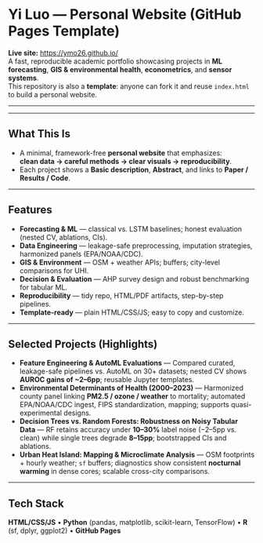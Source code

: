 # Yi Luo — Personal Website (GitHub Pages Template)

**Live site:** https://ymo26.github.io/  
A fast, reproducible academic portfolio showcasing projects in **ML forecasting**, **GIS & environmental health**, **econometrics**, and **sensor systems**.  
This repository is also a **template**: anyone can fork it and reuse `index.html` to build a personal website.

---

---

## What This Is
- A minimal, framework-free **personal website** that emphasizes:  
  **clean data → careful methods → clear visuals → reproducibility**.
- Each project shows a **Basic description**, **Abstract**, and links to **Paper / Results / Code**.

---

## Features
- **Forecasting & ML** — classical vs. LSTM baselines; honest evaluation (nested CV, ablations, CIs).
- **Data Engineering** — leakage-safe preprocessing, imputation strategies, harmonized panels (EPA/NOAA/CDC).
- **GIS & Environment** — OSM + weather APIs; buffers; city-level comparisons for UHI.
- **Decision & Evaluation** — AHP survey design and robust benchmarking for tabular ML.
- **Reproducibility** — tidy repo, HTML/PDF artifacts, step-by-step pipelines.
- **Template-ready** — plain HTML/CSS/JS; easy to copy and customize.

---

## Selected Projects (Highlights)
- **Feature Engineering & AutoML Evaluations** — Compared curated, leakage-safe pipelines vs. AutoML on 30+ datasets; nested CV shows **AUROC gains of ~2–6pp**; reusable Jupyter templates.  
- **Environmental Determinants of Health (2000–2023)** — Harmonized county panel linking **PM2.5 / ozone / weather** to mortality; automated EPA/NOAA/CDC ingest, FIPS standardization, mapping; supports quasi-experimental designs.  
- **Decision Trees vs. Random Forests: Robustness on Noisy Tabular Data** — RF retains accuracy under **10–30%** label noise (−2–5pp vs. clean) while single trees degrade **8–15pp**; bootstrapped CIs and ablations.  
- **Urban Heat Island: Mapping & Microclimate Analysis** — OSM footprints + hourly weather; `sf` buffers; diagnostics show consistent **nocturnal warming** in dense cores; scalable cross-city comparisons.

---

## Tech Stack
**HTML/CSS/JS** • **Python** (pandas, matplotlib, scikit-learn, TensorFlow) • **R** (sf, dplyr, ggplot2) • **GitHub Pages**

